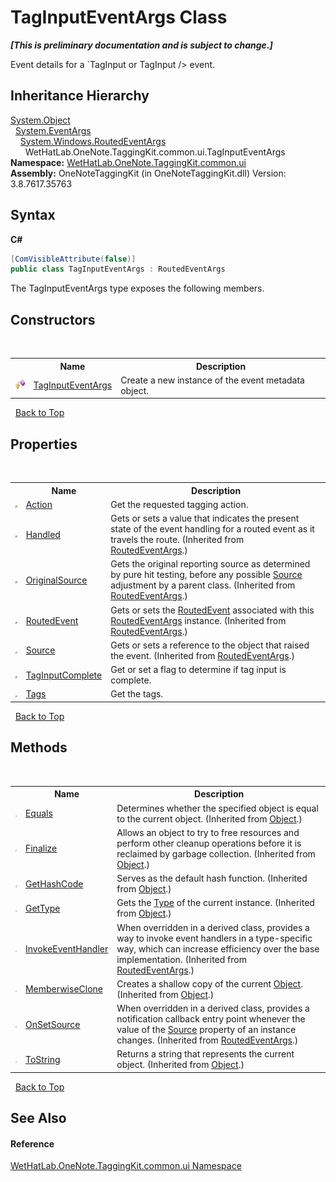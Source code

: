 # TagInputEventArgs Class
 _**\[This is preliminary documentation and is subject to change.\]**_

Event details for a `TagInput or TagInput /> event.


## Inheritance Hierarchy
<a href="http://msdn2.microsoft.com/en-us/library/e5kfa45b" target="_blank">System.Object</a><br />&nbsp;&nbsp;<a href="http://msdn2.microsoft.com/en-us/library/118wxtk3" target="_blank">System.EventArgs</a><br />&nbsp;&nbsp;&nbsp;&nbsp;<a href="http://msdn2.microsoft.com/en-us/library/ms589740" target="_blank">System.Windows.RoutedEventArgs</a><br />&nbsp;&nbsp;&nbsp;&nbsp;&nbsp;&nbsp;WetHatLab.OneNote.TaggingKit.common.ui.TagInputEventArgs<br />
**Namespace:**&nbsp;<a href="043a9407-ac38-b3ac-7348-a6090af495ad.md">WetHatLab.OneNote.TaggingKit.common.ui</a><br />**Assembly:**&nbsp;OneNoteTaggingKit (in OneNoteTaggingKit.dll) Version: 3.8.7617.35763

## Syntax

**C#**<br />
``` C#
[ComVisibleAttribute(false)]
public class TagInputEventArgs : RoutedEventArgs
```

The TagInputEventArgs type exposes the following members.


## Constructors
&nbsp;<table><tr><th></th><th>Name</th><th>Description</th></tr><tr><td>![Protected method](media/protmethod.gif "Protected method")</td><td><a href="844cceac-3da5-091e-7f62-80727e5f92e0.md">TagInputEventArgs</a></td><td>
Create a new instance of the event metadata object.</td></tr></table>&nbsp;
<a href="#taginputeventargs-class">Back to Top</a>

## Properties
&nbsp;<table><tr><th></th><th>Name</th><th>Description</th></tr><tr><td>![Public property](media/pubproperty.gif "Public property")</td><td><a href="75cec65d-aca3-71e7-0813-93d9026ebb68.md">Action</a></td><td>
Get the requested tagging action.</td></tr><tr><td>![Public property](media/pubproperty.gif "Public property")</td><td><a href="http://msdn2.microsoft.com/en-us/library/ms601232" target="_blank">Handled</a></td><td>
Gets or sets a value that indicates the present state of the event handling for a routed event as it travels the route.
 (Inherited from <a href="http://msdn2.microsoft.com/en-us/library/ms589740" target="_blank">RoutedEventArgs</a>.)</td></tr><tr><td>![Public property](media/pubproperty.gif "Public property")</td><td><a href="http://msdn2.microsoft.com/en-us/library/ms601233" target="_blank">OriginalSource</a></td><td>
Gets the original reporting source as determined by pure hit testing, before any possible <a href="http://msdn2.microsoft.com/en-us/library/ms601235" target="_blank">Source</a> adjustment by a parent class.
 (Inherited from <a href="http://msdn2.microsoft.com/en-us/library/ms589740" target="_blank">RoutedEventArgs</a>.)</td></tr><tr><td>![Public property](media/pubproperty.gif "Public property")</td><td><a href="http://msdn2.microsoft.com/en-us/library/ms601234" target="_blank">RoutedEvent</a></td><td>
Gets or sets the <a href="http://msdn2.microsoft.com/en-us/library/ms601234" target="_blank">RoutedEvent</a> associated with this <a href="http://msdn2.microsoft.com/en-us/library/ms589740" target="_blank">RoutedEventArgs</a> instance.
 (Inherited from <a href="http://msdn2.microsoft.com/en-us/library/ms589740" target="_blank">RoutedEventArgs</a>.)</td></tr><tr><td>![Public property](media/pubproperty.gif "Public property")</td><td><a href="http://msdn2.microsoft.com/en-us/library/ms601235" target="_blank">Source</a></td><td>
Gets or sets a reference to the object that raised the event.
 (Inherited from <a href="http://msdn2.microsoft.com/en-us/library/ms589740" target="_blank">RoutedEventArgs</a>.)</td></tr><tr><td>![Public property](media/pubproperty.gif "Public property")</td><td><a href="5c13c2bb-f08a-c063-8446-386b87590132.md">TagInputComplete</a></td><td>
Get or set a flag to determine if tag input is complete.</td></tr><tr><td>![Public property](media/pubproperty.gif "Public property")</td><td><a href="55ab1ef4-1e73-2802-906c-a1a30d5a8c2a.md">Tags</a></td><td>
Get the tags.</td></tr></table>&nbsp;
<a href="#taginputeventargs-class">Back to Top</a>

## Methods
&nbsp;<table><tr><th></th><th>Name</th><th>Description</th></tr><tr><td>![Public method](media/pubmethod.gif "Public method")</td><td><a href="http://msdn2.microsoft.com/en-us/library/bsc2ak47" target="_blank">Equals</a></td><td>
Determines whether the specified object is equal to the current object.
 (Inherited from <a href="http://msdn2.microsoft.com/en-us/library/e5kfa45b" target="_blank">Object</a>.)</td></tr><tr><td>![Protected method](media/protmethod.gif "Protected method")</td><td><a href="http://msdn2.microsoft.com/en-us/library/4k87zsw7" target="_blank">Finalize</a></td><td>
Allows an object to try to free resources and perform other cleanup operations before it is reclaimed by garbage collection.
 (Inherited from <a href="http://msdn2.microsoft.com/en-us/library/e5kfa45b" target="_blank">Object</a>.)</td></tr><tr><td>![Public method](media/pubmethod.gif "Public method")</td><td><a href="http://msdn2.microsoft.com/en-us/library/zdee4b3y" target="_blank">GetHashCode</a></td><td>
Serves as the default hash function.
 (Inherited from <a href="http://msdn2.microsoft.com/en-us/library/e5kfa45b" target="_blank">Object</a>.)</td></tr><tr><td>![Public method](media/pubmethod.gif "Public method")</td><td><a href="http://msdn2.microsoft.com/en-us/library/dfwy45w9" target="_blank">GetType</a></td><td>
Gets the <a href="http://msdn2.microsoft.com/en-us/library/42892f65" target="_blank">Type</a> of the current instance.
 (Inherited from <a href="http://msdn2.microsoft.com/en-us/library/e5kfa45b" target="_blank">Object</a>.)</td></tr><tr><td>![Protected method](media/protmethod.gif "Protected method")</td><td><a href="http://msdn2.microsoft.com/en-us/library/ms521873" target="_blank">InvokeEventHandler</a></td><td>
When overridden in a derived class, provides a way to invoke event handlers in a type-specific way, which can increase efficiency over the base implementation.
 (Inherited from <a href="http://msdn2.microsoft.com/en-us/library/ms589740" target="_blank">RoutedEventArgs</a>.)</td></tr><tr><td>![Protected method](media/protmethod.gif "Protected method")</td><td><a href="http://msdn2.microsoft.com/en-us/library/57ctke0a" target="_blank">MemberwiseClone</a></td><td>
Creates a shallow copy of the current <a href="http://msdn2.microsoft.com/en-us/library/e5kfa45b" target="_blank">Object</a>.
 (Inherited from <a href="http://msdn2.microsoft.com/en-us/library/e5kfa45b" target="_blank">Object</a>.)</td></tr><tr><td>![Protected method](media/protmethod.gif "Protected method")</td><td><a href="http://msdn2.microsoft.com/en-us/library/ms521874" target="_blank">OnSetSource</a></td><td>
When overridden in a derived class, provides a notification callback entry point whenever the value of the <a href="http://msdn2.microsoft.com/en-us/library/ms601235" target="_blank">Source</a> property of an instance changes.
 (Inherited from <a href="http://msdn2.microsoft.com/en-us/library/ms589740" target="_blank">RoutedEventArgs</a>.)</td></tr><tr><td>![Public method](media/pubmethod.gif "Public method")</td><td><a href="http://msdn2.microsoft.com/en-us/library/7bxwbwt2" target="_blank">ToString</a></td><td>
Returns a string that represents the current object.
 (Inherited from <a href="http://msdn2.microsoft.com/en-us/library/e5kfa45b" target="_blank">Object</a>.)</td></tr></table>&nbsp;
<a href="#taginputeventargs-class">Back to Top</a>

## See Also


#### Reference
<a href="043a9407-ac38-b3ac-7348-a6090af495ad.md">WetHatLab.OneNote.TaggingKit.common.ui Namespace</a><br />
